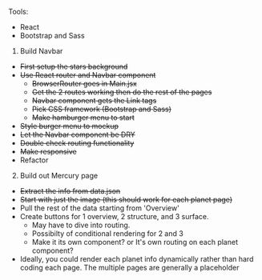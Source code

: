 Tools:
- React
- Bootstrap and Sass

1. Build Navbar
  - ~~First setup the stars background~~
  - ~~Use React router and Navbar component~~
    - ~~BrowserRouter goes in Main.jsx~~
    - ~~Get the 2 routes working then do the rest of the pages~~
    - ~~Navbar component gets the Link tags~~
    - ~~Pick CSS framework (Bootstrap and Sass)~~
    - ~~Make hamburger menu to start~~
  - ~~Style burger menu to mockup~~
  - ~~Let the Navbar component be DRY~~
  - ~~Double check routing functionality~~
  - ~~Make responsive~~
  - Refactor

2. Build out Mercury page
  - ~~Extract the info from data.json~~
  - ~~Start with just the image (this should work for each planet page)~~
  - Pull the rest of the data starting from 'Overview'
  - Create buttons for 1 overview, 2 structure, and 3 surface. 
    - May have to dive into routing. 
    - Possibilty of conditional rendering for 2 and 3
    - Make it its own component? or It's own routing on each planet component?
  - Ideally, you could render each planet info dynamically rather than hard coding each page. The multiple pages are generally a placeholder